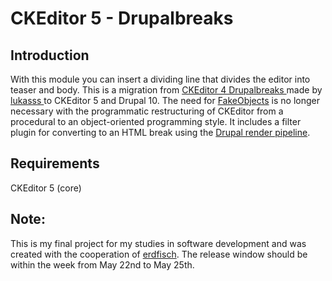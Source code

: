 #  CKEditor 5 - Drupalbreaks


## Introduction
With this module you can insert a dividing line that divides the editor into teaser and body.
This is a migration from <a href="https://www.drupal.org/project/ckeditor_drupalbreaks"> CKEditor 4 Drupalbreaks </a> made by <a href="https://www.drupal.org/u/lukasss"> lukasss </a> to CKEditor 5 and Drupal 10.
The need for <a href="https://www.drupal.org/project/fakeobjects">FakeObjects</a> is no longer necessary with the programmatic restructuring of CKEditor from a procedural to an object-oriented programming style.
It includes a filter plugin for converting to an HTML break using the <a href="https://www.drupal.org/docs/8/api/render-api/the-drupal-8-render-pipeline">Drupal render pipeline</a>.

## Requirements
CKEditor 5 (core)

## Note:
This is my final project for my studies in software development and was created with the cooperation of <a href="https://erdfisch.de/">erdfisch</a>.
The release window should be within the week from May 22nd to May 25th.
